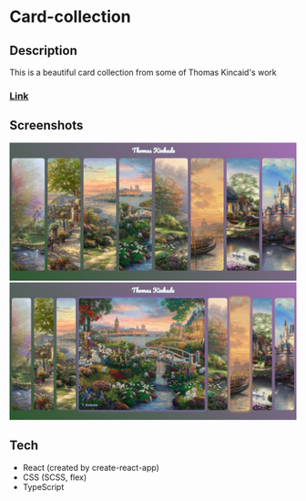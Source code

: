 # Card-collection

## Description
This is a beautiful card collection from some of Thomas Kincaid's work

### [Link](https://card-collection.frontwebdev.ru/ "Click to visit the project website")

## Screenshots
<img src="https://github.com/NathanBailie/Card-collection/raw/main/first.jpg" width="600" />

<img src="https://github.com/NathanBailie/Card-collection/raw/main/second.jpg" width="600" />

## Tech
* React (created by create-react-app)
* CSS (SCSS, flex)
* TypeScript